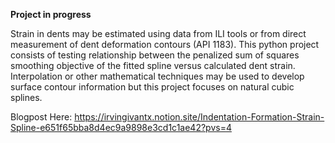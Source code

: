 **Project in progress**

Strain in dents may be estimated using data from ILI tools or from direct measurement of dent deformation contours (API 1183). This python project consists of testing relationship between the penalized sum of squares smoothing objective of the fitted spline versus calculated dent strain. Interpolation or other mathematical techniques may be used to develop surface contour information but this project focuses on natural cubic splines.

Blogpost Here:
https://irvingivantx.notion.site/Indentation-Formation-Strain-Spline-e651f65bba8d4ec9a9898e3cd1c1ae42?pvs=4
